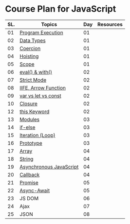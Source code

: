 # Course Plan for JavaScript

SL.|Topics| Day| Resources|
---|-----|----|---------|
 01|[Program Execution](https://github.com/Jahid-Iqbal/Short-Summary-of-You-Don-t-Know-JavaScript-by-Kyle-Simpson/blob/main/Topic-1_Program%20Execution.md)|01|
 02|[Data Types](https://github.com/Jahid-Iqbal/Short-Summary-of-You-Don-t-Know-JavaScript-by-Kyle-Simpson/blob/main/Topic-3_Types%20in%20JavaScript.md)|01|
 03|[Coercion](https://github.com/Jahid-Iqbal/Short-Summary-of-You-Don-t-Know-JavaScript-by-Kyle-Simpson/blob/main/Topic-4_Coercion.md)|01|
 04|[Hoisting](https://github.com/Jahid-Iqbal/Short-Summary-of-You-Don-t-Know-JavaScript-by-Kyle-Simpson/blob/main/Topic-5_Hoisting.md)|01|
 05|[Scope](https://github.com/Jahid-Iqbal/Short-Summary-of-You-Don-t-Know-JavaScript-by-Kyle-Simpson/blob/main/Topic-6_Scope.md)|01|
 06|[eval() & with()](https://github.com/Jahid-Iqbal/Short-Summary-of-You-Don-t-Know-JavaScript-by-Kyle-Simpson/blob/main/Topic-7_eval()%20%26%20with().md)|02|
 07|[Strict Mode](https://github.com/Jahid-Iqbal/Short-Summary-of-You-Don-t-Know-JavaScript-by-Kyle-Simpson/blob/main/Topic-8_Strict%20Mode.md)|02
 08|[IIFE, Arrow Function](https://github.com/Jahid-Iqbal/Short-Summary-of-You-Don-t-Know-JavaScript-by-Kyle-Simpson/blob/main/Topic-9_IIFE%20(Immediately%20Invoked%20Function%20Expression).md)|02|
 09|[var vs let vs const](https://github.com/Jahid-Iqbal/Short-Summary-of-You-Don-t-Know-JavaScript-by-Kyle-Simpson/blob/main/Topic-10_var%20vs%20let%20vs%20const.md) |02
 10|[Closure](https://github.com/Jahid-Iqbal/Short-Summary-of-You-Don-t-Know-JavaScript-by-Kyle-Simpson/blob/main/Topic-11_Closure.md)|02
 12|[this Keyword](https://github.com/Jahid-Iqbal/Short-Summary-of-You-Don-t-Know-JavaScript-by-Kyle-Simpson/blob/main/Topic-12_this%20keyword.md)|02
 13|[Modules](https://github.com/Jahid-Iqbal/Short-Summary-of-You-Don-t-Know-JavaScript-by-Kyle-Simpson/blob/main/Topic-13_Modules.md)|03
 14|[if-else](https://github.com/Jahid-Iqbal/Short-Summary-of-You-Don-t-Know-JavaScript-by-Kyle-Simpson/blob/main/Topic-19_if-else.md)|03
 15|[Iteration (Loop)](https://github.com/Jahid-Iqbal/Short-Summary-of-You-Don-t-Know-JavaScript-by-Kyle-Simpson/blob/main/Topic-15_Iteration%20(loop).md)|03
 16|[Prototype](https://github.com/Jahid-Iqbal/Short-Summary-of-You-Don-t-Know-JavaScript-by-Kyle-Simpson/blob/main/Topic-16_Prototype.md)|03
 17|[Array](https://github.com/Jahid-Iqbal/Short-Summary-of-You-Don-t-Know-JavaScript-by-Kyle-Simpson/blob/main/Topic-17_Array.md)|04
 18|[String](https://github.com/Jahid-Iqbal/Short-Summary-of-You-Don-t-Know-JavaScript-by-Kyle-Simpson/blob/main/Topic-18_String.md)|04
 19|[Asynchronous JavaScript](https://github.com/Jahid-Iqbal/Short-Summary-of-You-Don-t-Know-JavaScript-by-Kyle-Simpson/blob/main/Topic-21_Asynchronous%20JavaScript.md)|04
 20|[Callback](https://github.com/Jahid-Iqbal/Short-Summary-of-You-Don-t-Know-JavaScript-by-Kyle-Simpson/blob/main/Topic-22_Callback.md)|04
 21| [Promise](https://github.com/Jahid-Iqbal/Short-Summary-of-You-Don-t-Know-JavaScript-by-Kyle-Simpson/blob/main/Topic-23_Promise.md)|05
 22| [Async-Await](https://github.com/Jahid-Iqbal/Short-Summary-of-You-Don-t-Know-JavaScript-by-Kyle-Simpson/blob/main/Topic-25_Async%20Await.md)|05
 23|JS DOM|06
 24|Ajax|07
 25|JSON|08
